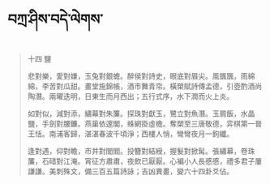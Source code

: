 # བཀྲ་ཤིས་བདེ་ལེགས་
> 十四 鹽
> 
> 悲對樂，愛對嫌，玉兔對銀蟾。醉侯對詩史，眼底對眉尖。風飁飁，雨綿綿，李苦對瓜甜。畫堂施錦帳，酒市舞青帘。橫槊賦詩傳孟德，引壺酌酒尚陶潛。兩曜迭明，日東生而月西出；五行式序，水下潤而火上炎。
> 
> 如對似，減對添，繡幕對朱簾。探珠對獻玉，鷺立對魚潛。玉屑飯，水晶鹽，手劍對腰鐮。燕巢依邃閣，蛛網掛虛檐。奪槊至三唐敬德，弈棋第一晉王恬。南浦客歸，湛湛春波千頃淨；西樓人悄，彎彎夜月一鉤纖。
> 
> 逢對遇，仰對瞻，市井對閭閻。投簪對結綬，握髮對掀髯。張繡幕，卷珠簾，石碏對江淹。宵征方肅肅，夜飲已厭厭。心褊小人長慼慼，禮多君子屢謙謙。美刺殊文，備三百五篇詩詠；吉凶異畫，變六十四卦爻佔。
>